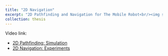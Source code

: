 ```yaml
---
title: "2D Navigation"
excerpt: "2D Pathfinding and Navigation for The Mobile Robot<br/><img src='/images/navigation_architecture.png'>"
collection: thesis
---
```

Video link: 
* [2D Pathfinding: Simulation](https://youtu.be/EL9lPrCwMs0)
* [2D Navigation: Experiments](https://youtu.be/ldfIuIgZ4ls)
